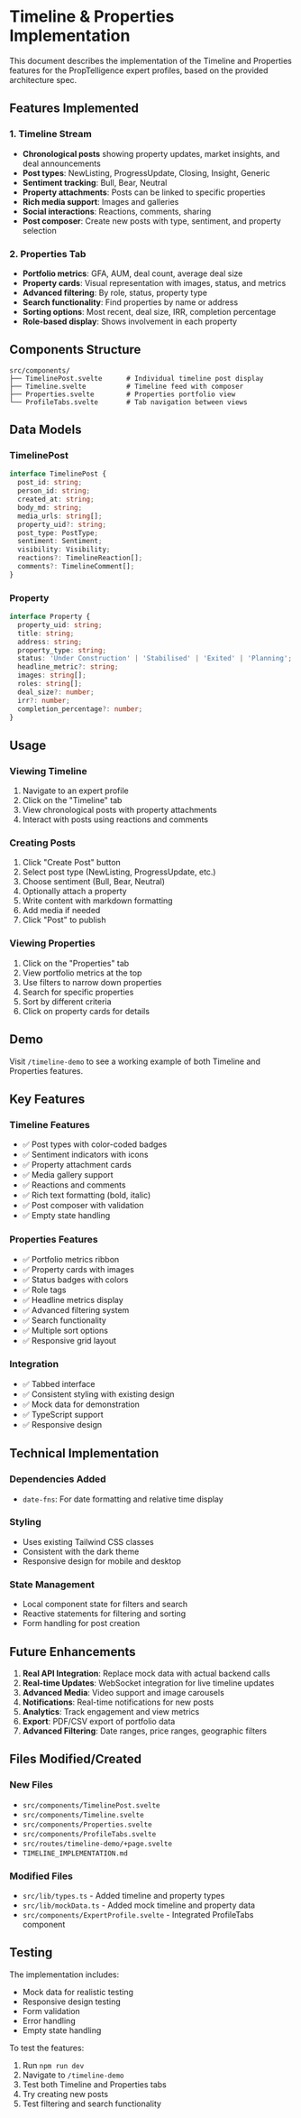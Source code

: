 # Timeline & Properties Implementation

This document describes the implementation of the Timeline and Properties features for the PropTelligence expert profiles, based on the provided architecture spec.

## Features Implemented

### 1. Timeline Stream
- **Chronological posts** showing property updates, market insights, and deal announcements
- **Post types**: NewListing, ProgressUpdate, Closing, Insight, Generic
- **Sentiment tracking**: Bull, Bear, Neutral
- **Property attachments**: Posts can be linked to specific properties
- **Rich media support**: Images and galleries
- **Social interactions**: Reactions, comments, sharing
- **Post composer**: Create new posts with type, sentiment, and property selection

### 2. Properties Tab
- **Portfolio metrics**: GFA, AUM, deal count, average deal size
- **Property cards**: Visual representation with images, status, and metrics
- **Advanced filtering**: By role, status, property type
- **Search functionality**: Find properties by name or address
- **Sorting options**: Most recent, deal size, IRR, completion percentage
- **Role-based display**: Shows involvement in each property

## Components Structure

```
src/components/
├── TimelinePost.svelte      # Individual timeline post display
├── Timeline.svelte          # Timeline feed with composer
├── Properties.svelte        # Properties portfolio view
└── ProfileTabs.svelte       # Tab navigation between views
```

## Data Models

### TimelinePost
```typescript
interface TimelinePost {
  post_id: string;
  person_id: string;
  created_at: string;
  body_md: string;
  media_urls: string[];
  property_uid?: string;
  post_type: PostType;
  sentiment: Sentiment;
  visibility: Visibility;
  reactions?: TimelineReaction[];
  comments?: TimelineComment[];
}
```

### Property
```typescript
interface Property {
  property_uid: string;
  title: string;
  address: string;
  property_type: string;
  status: 'Under Construction' | 'Stabilised' | 'Exited' | 'Planning';
  headline_metric?: string;
  images: string[];
  roles: string[];
  deal_size?: number;
  irr?: number;
  completion_percentage?: number;
}
```

## Usage

### Viewing Timeline
1. Navigate to an expert profile
2. Click on the "Timeline" tab
3. View chronological posts with property attachments
4. Interact with posts using reactions and comments

### Creating Posts
1. Click "Create Post" button
2. Select post type (NewListing, ProgressUpdate, etc.)
3. Choose sentiment (Bull, Bear, Neutral)
4. Optionally attach a property
5. Write content with markdown formatting
6. Add media if needed
7. Click "Post" to publish

### Viewing Properties
1. Click on the "Properties" tab
2. View portfolio metrics at the top
3. Use filters to narrow down properties
4. Search for specific properties
5. Sort by different criteria
6. Click on property cards for details

## Demo

Visit `/timeline-demo` to see a working example of both Timeline and Properties features.

## Key Features

### Timeline Features
- ✅ Post types with color-coded badges
- ✅ Sentiment indicators with icons
- ✅ Property attachment cards
- ✅ Media gallery support
- ✅ Reactions and comments
- ✅ Rich text formatting (bold, italic)
- ✅ Post composer with validation
- ✅ Empty state handling

### Properties Features
- ✅ Portfolio metrics ribbon
- ✅ Property cards with images
- ✅ Status badges with colors
- ✅ Role tags
- ✅ Headline metrics display
- ✅ Advanced filtering system
- ✅ Search functionality
- ✅ Multiple sort options
- ✅ Responsive grid layout

### Integration
- ✅ Tabbed interface
- ✅ Consistent styling with existing design
- ✅ Mock data for demonstration
- ✅ TypeScript support
- ✅ Responsive design

## Technical Implementation

### Dependencies Added
- `date-fns`: For date formatting and relative time display

### Styling
- Uses existing Tailwind CSS classes
- Consistent with the dark theme
- Responsive design for mobile and desktop

### State Management
- Local component state for filters and search
- Reactive statements for filtering and sorting
- Form handling for post creation

## Future Enhancements

1. **Real API Integration**: Replace mock data with actual backend calls
2. **Real-time Updates**: WebSocket integration for live timeline updates
3. **Advanced Media**: Video support and image carousels
4. **Notifications**: Real-time notifications for new posts
5. **Analytics**: Track engagement and view metrics
6. **Export**: PDF/CSV export of portfolio data
7. **Advanced Filtering**: Date ranges, price ranges, geographic filters

## Files Modified/Created

### New Files
- `src/components/TimelinePost.svelte`
- `src/components/Timeline.svelte`
- `src/components/Properties.svelte`
- `src/components/ProfileTabs.svelte`
- `src/routes/timeline-demo/+page.svelte`
- `TIMELINE_IMPLEMENTATION.md`

### Modified Files
- `src/lib/types.ts` - Added timeline and property types
- `src/lib/mockData.ts` - Added mock timeline and property data
- `src/components/ExpertProfile.svelte` - Integrated ProfileTabs component

## Testing

The implementation includes:
- Mock data for realistic testing
- Responsive design testing
- Form validation
- Error handling
- Empty state handling

To test the features:
1. Run `npm run dev`
2. Navigate to `/timeline-demo`
3. Test both Timeline and Properties tabs
4. Try creating new posts
5. Test filtering and search functionality 